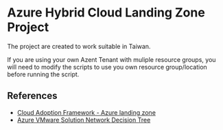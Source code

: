 # Azure Hybrid Cloud Landing Zone Project

The project are created to work suitable in Taiwan.

If you are using your own Azent Tenant with muliple resource groups, you will need to modify the scripts to use you own resource group/location before running the script.


## References
- [Cloud Adoption Framework - Azure landing zone][1]
- [Azure VMware Solution Network Decision Tree][2]

[1]: https://docs.microsoft.com/en-us/azure/cloud-adoption-framework/ready/landing-zone/
[2]: https://github.com/Azure/AzureCAT-AVS/tree/main/networking
